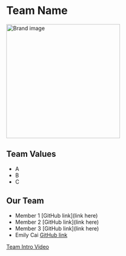 # Team Name
<img src="Brand.jpg" alt="Brand image" width="300" height="300">

## Team Values
- A
- B
- C

## Our Team
- Member 1 [GitHub link](link here)
- Member 2 [GitHub link](link here)
- Member 3 [GitHub link](link here)
- Emily Cai [GitHub link](https://github.com/emilyycaii)

[Team Intro Video](videos/placeholder.txt)
